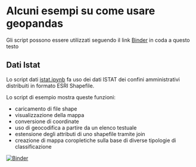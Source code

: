 # Alcuni esempi su come usare geopandas 
Gli script possono essere utilizzati seguendo il link [Binder](https://mybinder.org/v2/gh/napo/geopandas_esempi/master) in coda a questo testo

## Dati Istat
Lo script dati [istat.ipynb](https://github.com/napo/geopandas_esempi/blob/master/dati%20istat.ipynb) fa uso dei dati ISTAT dei confini amministrativi distribuiti in formato ESRI Shapefile.

Lo script di esempio mostra queste funzioni:
- caricamento di file shape
- visualizzazione della mappa
- conversione di coordinate
- uso di geocodifica a partire da un elenco testuale
- estensione degli attributi di uno shapefile tramite join
- creazione di mappa coropletiche sulla base di diverse tipologie di classificazione


[![Binder](https://mybinder.org/badge_logo.svg)](https://mybinder.org/v2/gh/napo/geopandas_esempi/master)
